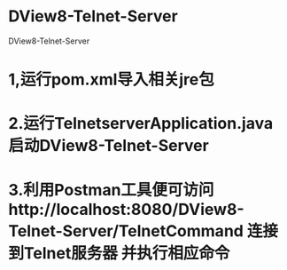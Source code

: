 # DView8-Telnet-Server
DView8-Telnet-Server
# 1,运行pom.xml导入相关jre包
# 2.运行TelnetserverApplication.java 启动DView8-Telnet-Server
# 3.利用Postman工具便可访问 http://localhost:8080/DView8-Telnet-Server/TelnetCommand 连接到Telnet服务器 并执行相应命令
 
 
 
 
